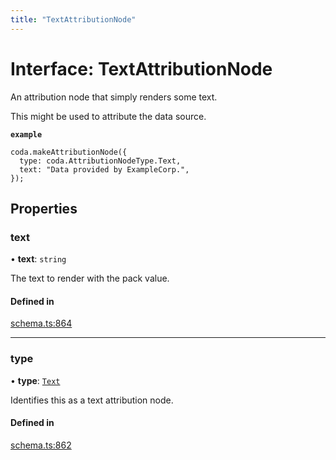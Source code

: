 ```yaml
---
title: "TextAttributionNode"
---
```

# Interface: TextAttributionNode

An attribution node that simply renders some text.

This might be used to attribute the data source.

**`example`**
```
coda.makeAttributionNode({
  type: coda.AttributionNodeType.Text,
  text: "Data provided by ExampleCorp.",
});
```

## Properties

### text

• **text**: `string`

The text to render with the pack value.

#### Defined in

[schema.ts:864](https://github.com/coda/packs-sdk/blob/main/schema.ts#L864)

___

### type

• **type**: [`Text`](../enums/AttributionNodeType.md#text)

Identifies this as a text attribution node.

#### Defined in

[schema.ts:862](https://github.com/coda/packs-sdk/blob/main/schema.ts#L862)
